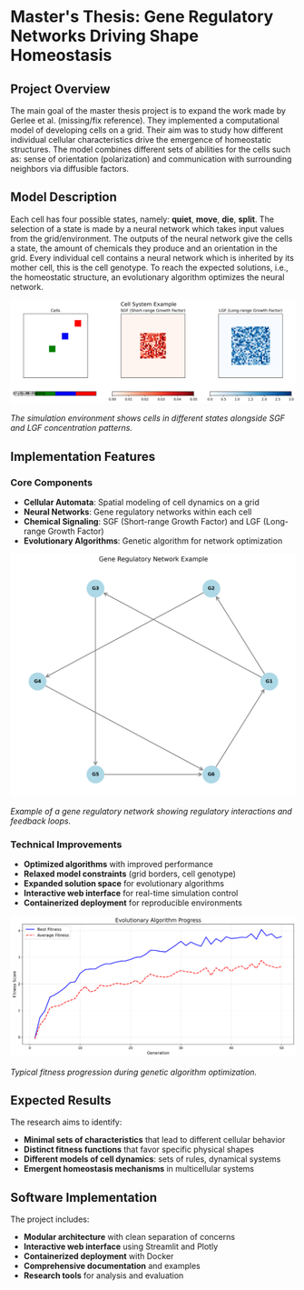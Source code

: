 # Master's Thesis: Gene Regulatory Networks Driving Shape Homeostasis

## Project Overview

The main goal of the master thesis project is to expand the work made by Gerlee et al. (missing/fix reference). 
They implemented a computational model of developing cells on a grid.
Their aim was to study how different 
individual cellular characteristics drive the emergence of homeostatic structures. The model combines 
different sets of abilities for the cells such as: sense of orientation (polarization) and communication with 
surrounding neighbors via diffusible factors.

## Model Description

Each cell has four possible states, namely: **quiet**, **move**, **die**, **split**. The selection of a state is 
made by a neural network which takes input values from the grid/environment. The outputs of the neural network give the cells a state, the amount 
of chemicals they produce and an orientation in the grid. Every individual cell contains a neural network which is inherited by its mother 
cell, this is the cell genotype. To reach the expected solutions, i.e., the homeostatic structure, an 
evolutionary algorithm optimizes the neural network.

![Cell System Simulation](./images/cell_system_example.png)

*The simulation environment shows cells in different states alongside SGF and LGF concentration patterns.*

## Implementation Features

### Core Components
- **Cellular Automata**: Spatial modeling of cell dynamics on a grid
- **Neural Networks**: Gene regulatory networks within each cell
- **Chemical Signaling**: SGF (Short-range Growth Factor) and LGF (Long-range Growth Factor)
- **Evolutionary Algorithms**: Genetic algorithm for network optimization

![Gene Regulatory Network](./images/network_example.png)

*Example of a gene regulatory network showing regulatory interactions and feedback loops.*

### Technical Improvements
- **Optimized algorithms** with improved performance
- **Relaxed model constraints** (grid borders, cell genotype)
- **Expanded solution space** for evolutionary algorithms
- **Interactive web interface** for real-time simulation control
- **Containerized deployment** for reproducible environments

![Evolutionary Progress](./images/evolution_example.png)

*Typical fitness progression during genetic algorithm optimization.*

## Expected Results

The research aims to identify:
- **Minimal sets of characteristics** that lead to different cellular behavior
- **Distinct fitness functions** that favor specific physical shapes
- **Different models of cell dynamics**: sets of rules, dynamical systems
- **Emergent homeostasis mechanisms** in multicellular systems

## Software Implementation

The project includes:
- **Modular architecture** with clean separation of concerns
- **Interactive web interface** using Streamlit and Plotly
- **Containerized deployment** with Docker
- **Comprehensive documentation** and examples
- **Research tools** for analysis and evaluation 
